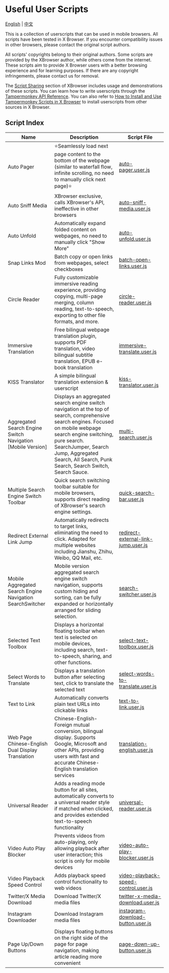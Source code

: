 # Useful User Scripts

[English](README-en.md) | [中文](README.md)

This is a collection of userscripts that can be used in mobile browsers. All scripts have been tested in X Browser. If you encounter compatibility issues in other browsers, please contact the original script authors.

All scripts' copyrights belong to their original authors. Some scripts are provided by the XBrowser author, while others come from the internet. These scripts aim to provide X Browser users with a better browsing experience and for learning purposes. If there are any copyright infringements, please contact us for removal.

The [Script Sharing](https://en.xbext.com/user-scripts/) section of XBrowser includes usage and demonstrations of these scripts. You can learn how to write userscripts through the [Tampermonkey API Reference](https://github.com/examplecode/tampermonkey-api-reference/). You can also refer to [How to Install and Use Tampermonkey Scripts in X Browser](https://en.xbext.com/docs/how-to-use-tampermonkey-user-script-in-xbrowser.html) to install userscripts from other sources in X Browser.

## Script Index

| Name | Description | Script File |
| ---- | ---- | -------- |
| Auto Pager | ⭐Seamlessly load next page content to the bottom of the webpage (similar to waterfall flow, infinite scrolling, no need to manually click next page)⭐ | [auto-pager.user.js](auto-pager.user.js) |
| Auto Sniff Media | XBrowser exclusive, calls XBrowser's API, ineffective in other browsers | [auto-sniff-media.user.js](auto-sniff-media.user.js) |
| Auto Unfold | Automatically expand folded content on webpages, no need to manually click "Show More" | [auto-unfold.user.js](auto-unfold.user.js) |
| Snap Links Mod | Batch copy or open links from webpages, select checkboxes | [batch-open-links.user.js](batch-open-links.user.js) |
| Circle Reader | Fully customizable immersive reading experience, providing copying, multi-page merging, column reading, text-to-speech, exporting to other file formats, and more. | [circle-reader.user.js](circle-reader.user.js) |
| Immersive Translation | Free bilingual webpage translation plugin, supports PDF translation, video bilingual subtitle translation, EPUB e-book translation | [immersive-translate.user.js](immersive-translate.user.js) |
| KISS Translator | A simple bilingual translation extension & userscript | [kiss-translator.user.js](kiss-translator.user.js) |
| Aggregated Search Engine Switch Navigation [Mobile Version] | Displays an aggregated search engine switch navigation at the top of search, comprehensive search engines. Focused on mobile webpage search engine switching, pure search. SearchJumper, Search Jump, Aggregated Search, All Search, Punk Search, Search Switch, Search Sauce. | [multi-search.user.js](multi-search.user.js) |
| Multiple Search Engine Switch Toolbar | Quick search switching toolbar suitable for mobile browsers, supports direct reading of XBrowser's search engine settings. | [quick-search-bar.user.js](quick-search-bar.user.js) |
| Redirect External Link Jump | Automatically redirects to target links, eliminating the need to click. Adapted for multiple websites including Jianshu, Zhihu, Weibo, QQ Mail, etc. | [redirect-external-link-jump.user.js](redirect-external-link-jump.user.js) |
| Mobile Aggregated Search Engine Navigation SearchSwitcher | Mobile version aggregated search engine switch navigation, supports custom hiding and sorting, can be fully expanded or horizontally arranged for sliding selection. | [search-switcher.user.js](search-switcher.user.js) |
| Selected Text Toolbox | Displays a horizontal floating toolbar when text is selected on mobile devices, including search, text-to-speech, sharing, and other functions. | [select-text-toolbox.user.js](select-text-toolbox.user.js) |
| Select Words to Translate | Displays a translation button after selecting text, click to translate the selected text | [select-words-to-translate.user.js](select-words-to-translate.user.js) |
| Text to Link | Automatically converts plain text URLs into clickable links | [text-to-link.user.js](text-to-link.user.js) |
| Web Page Chinese-English Dual Display Translation | Chinese-English-Foreign mutual conversion, bilingual display. Supports Google, Microsoft and other APIs, providing users with fast and accurate Chinese-English translation services | [translation-english.user.js](translation-english.user.js) |
| Universal Reader | Adds a reading mode button for all sites, automatically converts to a universal reader style if matched when clicked, and provides extended text-to-speech functionality | [universal-reader.user.js](universal-reader.user.js) |
| Video Auto Play Blocker | Prevents videos from auto-playing, only allowing playback after user interaction; this script is only for mobile devices | [video-auto-play-blocker.user.js](video-auto-play-blocker.user.js) |
| Video Playback Speed Control | Adds playback speed control functionality to web videos | [video-playback-speed-control.user.js](video-playback-speed-control.user.js) |
| Twitter/X Media Download | Download Twitter/X media files | [twitter-x-media-download.user.js](twitter-x-media-download.user.js) |
| Instagram Downloader | Download Instagram media files | [instagram-download-button.user.js](instagram-download-button.user.js) |
| Page Up/Down Buttons | Displays floating buttons on the right side of the page for page navigation, making article reading more convenient | [page-down-up-button.user.js](page-down-up-button.user.js) |

